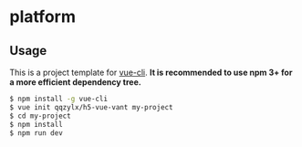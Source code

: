 # platform

## Usage

This is a project template for [vue-cli](https://github.com/vuejs/vue-cli). **It is recommended to use npm 3+ for a more efficient dependency tree.**

``` bash
$ npm install -g vue-cli
$ vue init qqzylx/h5-vue-vant my-project
$ cd my-project
$ npm install
$ npm run dev
```


